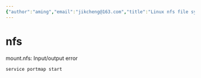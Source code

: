 ```yaml
---
{"author":"aming","email":"jikcheng@163.com","title":"Linux nfs file system","creation_date":"2022-06-27 15:57","Last modified date":"2022-11-25 16:00","tags":"Linux nfs file system","File Folder with relative path":"system/Doc/Linux/Linux Doc/Linux Server soft","remark":null,"other":null,"dg-publish":true,"permalink":"/system/doc/linux/linux-doc/linux-server-soft/linux-nfs-file-system/","dgPassFrontmatter":true}
---
```



# nfs
mount.nfs: Input/output error

```bash
service portmap start
```
